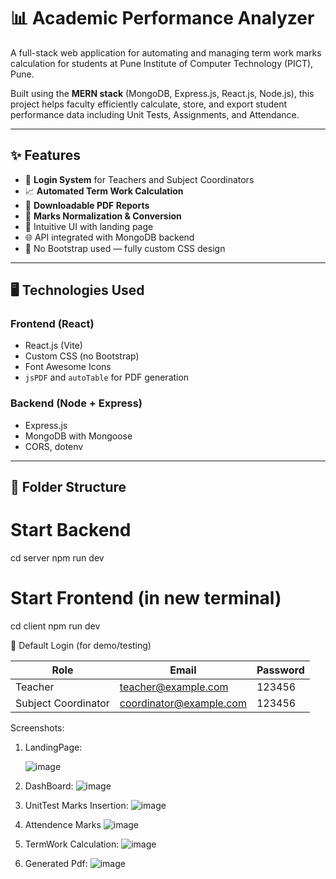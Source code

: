 # 📊 Academic Performance Analyzer

A full-stack web application for automating and managing term work marks calculation for students at Pune Institute of Computer Technology (PICT), Pune.

Built using the **MERN stack** (MongoDB, Express.js, React.js, Node.js), this project helps faculty efficiently calculate, store, and export student performance data including Unit Tests, Assignments, and Attendance.

---

## ✨ Features

- 🔐 **Login System** for Teachers and Subject Coordinators
- 📈 **Automated Term Work Calculation**
- 📄 **Downloadable PDF Reports**
- 🧮 **Marks Normalization & Conversion**
- 🧠 Intuitive UI with landing page
- 🌐 API integrated with MongoDB backend
- 🎨 No Bootstrap used — fully custom CSS design

---

## 🖥️ Technologies Used

### Frontend (React)
- React.js (Vite)
- Custom CSS (no Bootstrap)
- Font Awesome Icons
- `jsPDF` and `autoTable` for PDF generation

### Backend (Node + Express)
- Express.js
- MongoDB with Mongoose
- CORS, dotenv

---

## 📂 Folder Structure



# Start Backend
cd server
npm run dev

# Start Frontend (in new terminal)
cd client
npm run dev



📌 Default Login (for demo/testing)

| Role                | Email                                                     | Password |
| ------------------- | --------------------------------------------------------- | -------- |
| Teacher             | [teacher@example.com](mailto:teacher@example.com)         | 123456   |
| Subject Coordinator | [coordinator@example.com](mailto:coordinator@example.com) | 123456   |

Screenshots:


1) LandingPage:

   ![image](https://github.com/user-attachments/assets/9904742a-639f-4527-b296-8064f9951f2f)

2) DashBoard:
![image](https://github.com/user-attachments/assets/99b7f997-2022-4ed0-a917-61d8836dc4dd)

3) UnitTest Marks Insertion:
   ![image](https://github.com/user-attachments/assets/38464b0f-45ca-42f5-8c14-9eff854cf5bd)
4) Attendence Marks
![image](https://github.com/user-attachments/assets/a89a549a-2779-4f24-85e2-6758d0be910a)

5) TermWork Calculation:
![image](https://github.com/user-attachments/assets/25fad7d8-1175-4e06-8602-e0e60130bb43)

6) Generated Pdf:
![image](https://github.com/user-attachments/assets/7ef55e7f-4fa3-45b7-853c-8e941112fcdf)

